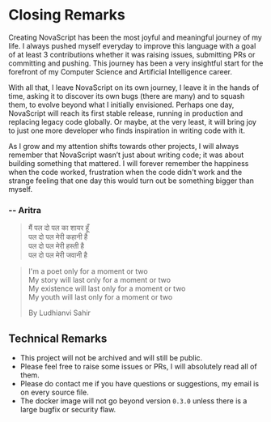 # Closing Remarks

Creating NovaScript has been the most joyful and meaningful journey of my life. I always pushed myself
everyday to improve this language with a goal of at least 3 contributions whether it was raising issues,
submitting PRs or committing and pushing. This journey has been a very insightful start for the 
forefront of my Computer Science and Artificial Intelligence career.

With all that, I leave NovaScript on its own journey, I leave it in the hands of time, asking it to discover its own
bugs (there are many) and to squash them, to evolve beyond what I initially envisioned. Perhaps one day, 
NovaScript will reach its 
first stable release, running in production and replacing legacy code globally.
Or maybe, at the very least, it will bring joy to just one more developer who finds
inspiration in writing code with it.

As I grow and my attention shifts towards other projects, I will always remember 
that NovaScript
wasn’t just about writing code; it was about building something that mattered. I will forever remember the happiness when
the code worked, frustration when the code didn't work and the strange feeling that
one day this would turn out be something bigger than myself.

### -- Aritra

> मैं पल दो पल का शायर हूँ\
> पल दो पल मेरी कहानी है\
> पल दो पल मेरी हस्ती है\
> पल दो पल मेरी जवानी है

> I'm a poet only for a moment or two\
> My story will last only for a moment or two\
> My existence will last only for a moment or two\
> My youth will last only for a moment or two
> 
> By Ludhianvi Sahir

## Technical Remarks

- This project will not be archived and will still be public.
- Please feel free to raise some issues or PRs, I will absolutely read all of them.
- Please do contact me if you have questions or suggestions, my email is on every source file.
- The docker image will not go beyond version `0.3.0` unless there is a large bugfix
or security flaw.
